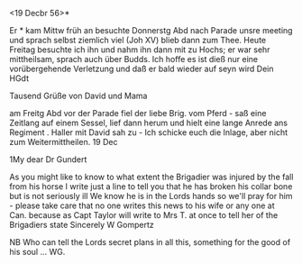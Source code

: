  <19 Decbr 56>*

Er <Gompertz>* kam Mittw früh an besuchte Donnerstg Abd nach Parade unsre meeting und sprach selbst ziemlich viel (Joh XV) blieb dann zum Thee. Heute Freitag besuchte ich ihn und nahm ihn dann mit zu Hochs; er war sehr mittheilsam, sprach auch über Budds. Ich hoffe es ist dieß nur eine vorübergehende Verletzung und daß er bald wieder auf seyn wird
 Dein HGdt

Tausend Grüße von David und Mama

am Freitg Abd vor der Parade fiel der liebe Brig. vom Pferd - saß eine Zeitlang auf einem Sessel, lief dann herum und hielt eine lange Anrede ans Regiment <Hodson>. Haller mit David sah zu - Ich schicke euch die Inlage, aber nicht zum Weitermittheilen.
 19 Dec



1My dear Dr Gundert

As you might like to know to what extent the Brigadier was injured by the fall from his horse I write just a line to tell you that he has broken his collar bone but is not seriously ill We know he is in the Lords hands so we'll pray for him - please take care that no one writes this news to his wife or any one at Can. because as Capt Taylor will write to Mrs T. at once to tell her of the Brigadiers state
 Sincerely
 W Gompertz

NB Who can tell the Lords secret plans in all this, something for the good of his soul ...
 WG.

